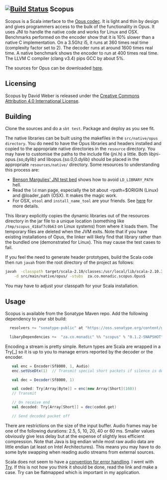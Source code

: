 [![Build Status](https://travis-ci.org/davidmweber/scopus.png?branch=master)](https://travis-ci.org/davidmweber/scopus)
Scopus
------
Scopus is a Scala interface to the [Opus codec](http://www.opus-codec.org). It is light and thin by design and gives
programmers access to the bulk of the functionality in Opus.
It uses JNI to handle the native code and works for Linux and OSX.
Benchmarks performed on the encoder show that it is 10% slower than a native C implementation. On a 3.5Ghz i5, it runs
at 360 times real time (complexity factor set to 2). The decoder runs at around 1600 times real time. A native
benchmark shows the encoder to run at 400 times real time. The LLVM C compiler (clang v3.4) pips GCC by about 5%.

The sources for Opus can be downloaded [here](http://www.opus-codec.org/downloads/).

Licensing
---------
Scopus by David Weber is released under the [Creative Commons Attribution 4.0 International License](https://creativecommons.org/licenses/by/4.0/).

Building
--------
Clone the sources and do a `sbt test`. Package and deploy as you see fit.

The native libraries can be built using the makefiles in the `src/native/opus directory`. You do need to have the
Opus libraries and headers installed and copied to the appropriate native directories in the `resource` directory.
You may have to customise the paths to the include file (jni.h) a little. Both libjni-opus.{so,dylib} and
libopus.{so.0,0.dylib} should be placed in the appropriate `resources/native/` directory.
Some resources to understanding this process are:

* [Benson Margulies' JNI test bed](https://github.com/bimargulies/jni-origin-testbed) shows how to avoid `LD_LIBRARY_PATH` hell.
* Read the `ld` man page, especially the bit about -rpath=$ORIGIN (Linux) and @loader_path (OSX). It makes the magic work.
* For OSX, `otool` and `install_name_tool` are your friends. See [here](http://www.tribler.org/trac/wiki/MacBinaries) for more details.

This library explicitly copies the dynamic libraries out of the resources directory in the jar file to
a unique location (something like `/tmp/scopus_418af7c0b63` on Linux systems) from where it loads them. The temporary
files are deleted when the JVM exits. Note that if you have
existing installations of Opus, the linker will likely find that library rather than the bundled one (demonstrated for
Linux). This may cause the test cases to fail.

If you feel the need to generate header prototypes, build the Scala code then run `javah` from the root directory
of the project as follows:

```bash
javah  -classpath target/scala-2.10/classes:/usr/local/lib/scala-2.10.3/lib/*\
    -d src/main/native/opus/ -stubs  za.co.monadic.scopus.Opus$
```

You may have to adjust your classpath for your Scala installation.

Usage
-----
Scopus is available from the Sonatype Maven repo. Add the following dependency to your
sbt build:

```scala
  resolvers += "sonatype-public" at "https://oss.sonatype.org/content/groups/public"

  libaryDependencies +=  "za.co.monadic" %% "scopus" % "0.1.2-SNAPSHOT"
```

Encoding a stream is pretty simple. Return types are Scala are wrapped in a Try[_]
so it is up to you to manage errors reported by the decoder or the encoder.

```scala
   val enc = Encoder(Sf8000, 1, Audio)
   enc.setUseDtx(1)  // Transmit special short packets if silence is detected

   val dec = Decoder(Sf8000, 1)

   val coded: Try[Array[Byte]] = enc(new Array[Short](160))
   // Transmit

   // On receive end
   val decoded: Try[Array[Short]] = dec(coded.get)

   // Send decoded packet off
```

There are restrictions on the size of the input buffer. Audio frames may be one of the following durations: 2.5, 5, 10, 20, 40 or 60 ms.
Smaller values obviously give less delay but at the expense of slightly less efficient compression.
Note that Java is big endian while most raw audio data are little endian (at least on Intel Architectures). This
means you may have to do some byte swapping when reading audio streams from external sources.

Scala does not seem to have a [convention for error handling](http://grokbase.com/t/gg/scala-user/1293fwp1je/trying-to-work-with-try).
I went with [Try](http://www.scala-lang.org/api/2.10.3/index.html#scala.util.Try). If this is
not how you think it should be done, read the link and make a case. Try can be flatmapped
which is important in my application.

